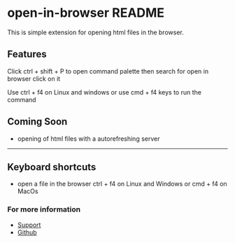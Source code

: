 # open-in-browser README

This is simple extension for opening html files in the browser.

## Features

Click ctrl + shift + P to open command palette then search for open in browser click on it

Use ctrl + f4 on Linux and windows or use cmd + f4 keys to run the command 

## Coming Soon
* opening of html files with a autorefreshing server  
-----------------------------------------------------------------------------------------------------------

## Keyboard shortcuts

* open a file in the browser ctrl + f4 on Linux and Windows or cmd + f4 on MacOs

### For more information

* [Support](https://mail.google.com/mail/u/0/#inbox?compose=GTvVlcSBmznKVVmqXFpDzqZMvPTwKzkJSdpcrBppBBCspVHRDxNwlJSsjlmKJqTQBXtkBHSHnFvSH)
* [Github](https://github.com/OkGameStudios/html-file-opener)
